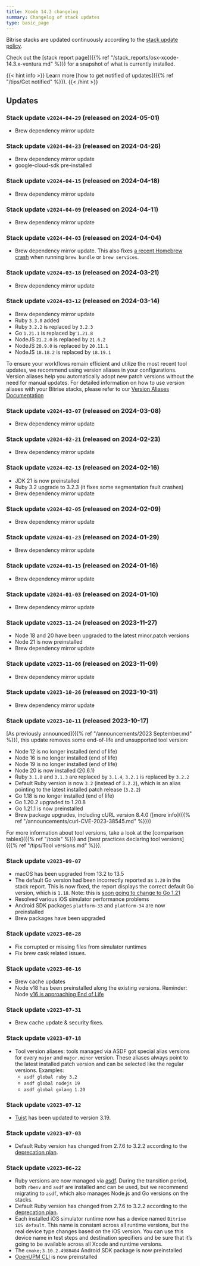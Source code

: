 ```yaml
---
title: Xcode 14.3 changelog
summary: Changelog of stack updates
type: basic_page
---
```


Bitrise stacks are updated continuously according to the [stack update policy](https://devcenter.bitrise.io/en/infrastructure/build-stacks/stack-update-policy.html).

Check out the [stack report page]({{% ref "/stack_reports/osx-xcode-14.3.x-ventura.md" %}}) for a snapshot of what is currently installed.

{{< hint info >}}
Learn more [how to get notified of updates]({{% ref "/tips/Get notified" %}}).
{{< /hint >}}

## Updates

### Stack update `v2024-04-29` (released on 2024-05-01)

- Brew dependency mirror update

### Stack update `v2024-04-23` (released on 2024-04-26)

- Brew dependency mirror update
- google-cloud-sdk pre-installed

### Stack update `v2024-04-15` (released on 2024-04-18)

- Brew dependency mirror update

### Stack update `v2024-04-09` (released on 2024-04-11)

- Brew dependency mirror update

### Stack update `v2024-04-03` (released on 2024-04-04)

- Brew dependency mirror update. This also fixes [a recent Homebrew crash](https://github.com/Homebrew/homebrew-bundle/pull/1334) when running `brew bundle` or `brew services`.

### Stack update `v2024-03-18` (released on 2024-03-21)

- Brew dependency mirror update

### Stack update `v2024-03-12` (released on 2024-03-14)

- Brew dependency mirror update
- Ruby `3.3.0` added
- Ruby `3.2.2` is replaced by `3.2.3`
- Go `1.21.1` is replaced by `1.21.8`
- NodeJS `21.2.0` is replaced by `21.6.2`
- NodeJS `20.9.0` is replaced by `20.11.1`
- NodeJS `18.18.2` is replaced by `18.19.1`

To ensure your workflows remain efficient and utilize the most recent tool updates, we recommend using version aliases in your configurations. Version aliases help you automatically adopt new patch versions without the need for manual updates. For detailed information on how to use version aliases with your Bitrise stacks, please refer to our [Version Aliases Documentation](https://stacks.bitrise.io/tips/tool-versions/#version-aliases)

### Stack update `v2024-03-07` (released on 2024-03-08)

- Brew dependency mirror update

### Stack update `v2024-02-21` (released on 2024-02-23)

- Brew dependency mirror update

### Stack update `v2024-02-13` (released on 2024-02-16)

- JDK 21 is now preinstalled
- Ruby 3.2 upgrade to 3.2.3 (it fixes some segmentation fault crashes)
- Brew dependency mirror update

### Stack update `v2024-02-05` (released on 2024-02-09)

- Brew dependency mirror update

### Stack update `v2024-01-23` (released on 2024-01-29)

- Brew dependency mirror update

### Stack update `v2024-01-15` (released on 2024-01-16)

- Brew dependency mirror update

### Stack update `v2024-01-03` (released on 2024-01-10)

- Brew dependency mirror update

### Stack update `v2023-11-24` (released on 2023-11-27)

- Node 18 and 20 have been upgraded to the latest minor.patch versions
- Node 21 is now preinstalled
- Brew dependency mirror update

### Stack update `v2023-11-06` (released on 2023-11-09)

- Brew dependency mirror update

### Stack update `v2023-10-26` (released on 2023-10-31)

- Brew dependency mirror update

### Stack update `v2023-10-11` (released 2023-10-17)

[As previously announced]({{% ref "/announcements/2023 September.md" %}}), this update removes some end-of-life and unsupported tool version:

- Node 12 is no longer installed (end of life)
- Node 16 is no longer installed (end of life)
- Node 19 is no longer installed (end of life)
- Node 20 is now installed (20.6.1)
- Ruby `3.1.0` and `3.1.3` are replaced by `3.1.4`, `3.2.1` is replaced by `3.2.2`
- Default Ruby version is now `3.2` (instead of `3.2.2`), which is an alias pointing to the latest installed patch release (`3.2.2`)
- Go 1.18 is no longer installed (end of life)
- Go 1.20.2 upgraded to 1.20.8
- Go 1.21.1 is now preinstalled
- Brew package upgrades, including cURL version 8.4.0 ([more info]({{% ref "/announcements/curl-CVE-2023-38545.md" %}}))

For more information about tool versions, take a look at the [comparison tables]({{% ref "/tools" %}}) and [best practices declaring tool versions]({{% ref "/tips/Tool versions.md" %}}).

### Stack update `v2023-09-07`

- macOS has been upgraded from 13.2 to 13.5
- The default Go version had been incorrectly reported as `1.20` in the stack report. This is now fixed, the report displays the correct default Go version, which is `1.18`. Note: this is [soon going to change to Go 1.21](https://bitrise.io/blog/post/xcode-15-is-coming-with-major-stack-updates)
- Resolved various iOS simulator performance problems
- Android SDK packages `platform-33` and `platform-34` are now preinstalled
- Brew packages have been upgraded

### Stack update `v2023-08-28`

- Fix corrupted or missing files from simulator runtimes
- Fix brew cask related issues.

### Stack update `v2023-08-16`

- Brew cache updates
- Node v18 has been preinstalled along the existing versions. Reminder: Node [v16 is approaching End of Life](https://nodejs.org/en/blog/announcements/nodejs16-eol)

### Stack update `v2023-07-31`

- Brew cache update & security fixes.

### Stack update `v2023-07-18`

- Tool version aliases: tools managed via ASDF got special alias versions for every `major` and `major.minor` version. These aliases always point to the latest installed patch version and can be selected like the regular versions. Examples:
  - `asdf global ruby 3.2`
  - `asdf global nodejs 19`
  - `asdf global golang 1.20`

### Stack update `v2023-07-12`

- [Tuist](https://tuist.io) has been updated to version 3.19.

### Stack update `v2023-07-03`

- Default Ruby version has changed from 2.7.6 to 3.2.2 according to the [deprecation plan](https://discuss.bitrise.io/t/ruby-2-7-x-deprecation/22544).

### Stack update `v2023-06-22`

- Ruby versions are now managed via [asdf](https://asdf-vm.com/). During the transition period, both `rbenv` and `asdf` are installed and can be used, but we recommend migrating to `asdf`, which also manages Node.js and Go versions on the stacks.
- Default Ruby version has changed from 2.7.6 to 3.2.2 according to the [deprecation plan](https://discuss.bitrise.io/t/ruby-2-7-x-deprecation/22544).
- Each installed iOS simulator runtime now has a device named `Bitrise iOS default`. This name is constant across all runtime versions, but the real device type changes based on the iOS version. You can use this device name in test steps and destination specifiers and be sure that it’s going to be available across all Xcode and runtime versions.
- The `cmake;3.10.2.4988404` Android SDK package is now preinstalled
- [OpenUPM CLI](https://openupm.com/) is now preinstalled
